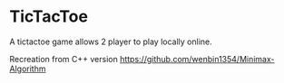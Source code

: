 # TicTacToe 
A tictactoe game allows 2 player to play locally online.

Recreation from C++ version https://github.com/wenbin1354/Minimax-Algorithm
